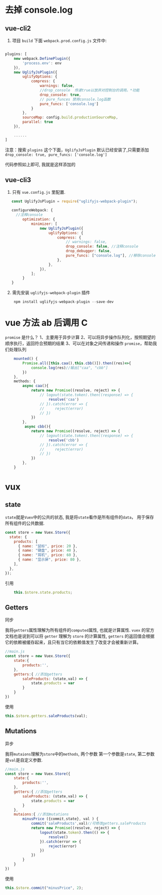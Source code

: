 # 去掉 console.log

<!-- 运行 -->

## vue-cli2

1.  项目 `build` 下面 `webpack.prod.config.js` 文件中:

```javascript

plugins: [
    new webpack.DefinePlugin({
      	'process.env': env
    }),
    new UglifyJsPlugin({
		uglifyOptions: {
			compress: {
				warnings: false,
				//drop_console  传递true以放弃对控制台的调用。*功能
				drop_console: true,
				// pure_funces 禁用console.log函数
				pure_funcs: ['console.log']
			}
		},
		sourceMap: config.build.productionSourceMap,
		parallel: true
    }),

    ......
]
```

注意：搜索 `plugins` 这个下面，`UglifyJsPlugin` 默认已经安装了,只需要添加 `drop_console: true, pure_funcs: ['console.log']`

代码参照如上即可, 我就是这样添加的

## vue-cli3

1. 只有 `vue.config.js` 里配置.

```javascript
   const UglifyJsPlugin = require("uglifyjs-webpack-plugin");

   configureWebpack: {
     //注释console
		optimization: {
			minimizer: [
				new UglifyJsPlugin({
					uglifyOptions: {
						compress: {
							// warnings: false,
							drop_console: false, //注释console
							drop_debugger: false,
							pure_funcs: ["console.log"], //移除console
						},
					},
				}),
			];
		}
   }
```

2. 需先安装 `uglifyjs-webpack-plugin` 插件

```javascript
   	npm install uglifyjs-webpack-plugin --save-dev
```

# vue 方法 ab 后调用 C

`promise` 是什么？
1、主要用于异步计算
2、可以将异步操作队列化，按照期望的顺序执行，返回符合预期的结果
3、可以在对象之间传递和操作 `promise`，帮助我们处理队列

```javascript
	mounted() {
        Promise.all([this.caa(),this.cbb()]).then((res)=>{
            console.log(res)//输出["caa", "cbb"]
        })
    },
    methods: {
        async caa(){
            return new Promise((resolve, reject) => {
                // logout(state.token).then((response) => {
                    resolve('caa')
                // }).catch(error => {
                //     reject(error)
                // })
            })
        },
         async cbb(){
            return new Promise((resolve, reject) => {
                // logout(state.token).then((response) => {
                    resolve('cbb')
                // }).catch(error => {
                //     reject(error)
                // })
            })
        },
    }
```

# vux

## state

`state`就是`Vuex`中的公共的状态, 我是将`state`看作是所有组件的`data`， 用于保存所有组件的公共数据.

```javascript
const store = new Vuex.Store({
  state: {
    products: [
      { name: "鼠标", price: 20 },
      { name: "键盘", price: 40 },
      { name: "耳机", price: 60 },
      { name: "显示屏", price: 80 },
    ],
  },
});
```

引用

```javascript
	this.$store.state.products;
```

## **Getters**

同步

我将`getters`属性理解为所有组件的`computed`属性, 也就是计算属性. `vuex` 的官方文档也是说到可以将 `getter` 理解为 `store` 的计算属性, `getters` 的返回值会根据它的依赖被缓存起来，且只有当它的依赖值发生了改变才会被重新计算。

```javascript
//main.js
const store = new Vuex.Store({
	state:{
		products:'',
	},
	getters:{ //添加getters
		saleProducts: (state,val) => {
			state.products = var
		}
	}
})
```

使用

```javascript
this.$store.getters.saleProducts(val);
```

## **Mutations**

异步

我将`mutaions`理解为`store`中的`methods`, 两个参数 第一个参数是`state`, 第二参数是`val`是自定义参数.

```javascript
//main.js
const store = new Vuex.Store({
	state:{
		products:'',
	},
	getters:{ //添加getters
		saleProducts: (state,val) => {
			state.products = var
		}
	},
    mutaions:{ //添加mutations
        minusPrice ({commit,state}, val ) {
			commit('saleProducts',val)//可修改getters.saleProducts
			return new Promise((resolve, reject) => {
				logout(state.token).then(() => {
					resolve()
				}).catch(error => {
					reject(error)
				})
			})
        }
  	}
})
```

使用

```javascript
this.$store.commit("minusPrice", 2);
```
